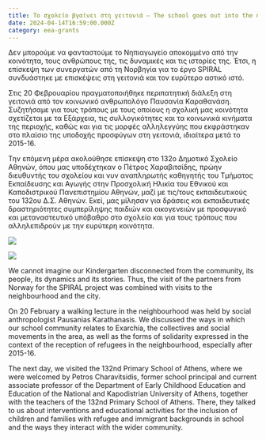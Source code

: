 ```yaml
---
title: Το σχολείο βγαίνει στη γειτονιά – The school goes out into the neighbourhood
date: 2024-04-14T16:59:00.000Z
category: eea-grants
---
```

Δεν μπορούμε να φανταστούμε το Νηπιαγωγείο αποκομμένο από την κοινότητα, τους ανθρώπους της, τις δυναμικές και τις ιστορίες της. Έτσι, η επίσκεψη των συνεργατών από τη Νορβηγία για το έργο SPIRAL συνδυάστηκε με επισκέψεις στη γειτονιά και τον ευρύτερο αστικό ιστό.

Στις 20 Φεβρουαρίου πραγματοποιήθηκε περιπατητική διάλεξη στη γειτονιά από τον κοινωνικό ανθρωπολόγο Παυσανία Καραθανάση. Συζητήσαμε για τους τρόπους με τους οποίους η σχολική μας κοινότητα σχετίζεται με τα Εξάρχεια, τις συλλογικότητες και τα κοινωνικά κινήματα της περιοχής, καθώς και για τις μορφές αλληλεγγύης που εκφράστηκαν στο πλαίσιο της υποδοχής προσφύγων στη γειτονιά, ιδιαίτερα μετά το 2015-16.

Την επόμενη μέρα ακολούθησε επίσκεψη στο 132ο Δημοτικό Σχολείο Αθηνών, όπου μας υποδέχτηκαν ο Πέτρος Χαραβιτσίδης, πρώην διευθυντής του σχολείου και νυν αναπληρωτής καθηγητής του Τμήματος Εκπαίδευσης και Αγωγής στην Προσχολική Ηλικία του Εθνικού και Καποδιστρικού Πανεπιστημίου Αθηνών, μαζί με τις/τους εκπαιδευτικούς του 132ου Δ.Σ. Αθηνών. Εκεί, μας μίλησαν για δράσεις και εκπαιδευτικές δραστηριότητες συμπερίληψης παιδιών και οικογενειών με προσφυγικό και μεταναστευτικό υπόβαθρο στο σχολείο και για τους τρόπους που αλληλεπιδρούν με την ευρύτερη κοινότητα.

![](/images/uploads/αρχείο-εικόνας-whatsapp-2024-02-26-στις-23.23.52_2106ab35.jpg)

![](/images/uploads/αρχείο-εικόνας-whatsapp-2024-02-26-στις-17.47.04_937c6149.jpg)

We cannot imagine our Kindergarten disconnected from the community, its people, its dynamics and its stories. Thus, the visit of the partners from Norway for the SPIRAL project was combined with visits to the neighbourhood and the city.

On 20 February a walking lecture in the neighbourhood was held by social anthropologist Pausanias Karathanasis. We discussed the ways in which our school community relates to Exarchia, the collectives and social movements in the area, as well as the forms of solidarity expressed in the context of the reception of refugees in the neighbourhood, especially after 2015-16.

The next day, we visited the 132nd Primary School of Athens, where we were welcomed by Petros Charavitsidis, former school principal and current associate professor of the Department of Early Childhood Education and Education of the National and Kapodistrian University of Athens, together with the teachers of the 132nd Primary School of Athens. There, they talked to us about interventions and educational activities for the inclusion of children and families with refugee and immigrant backgrounds in school and the ways they interact with the wider community.
